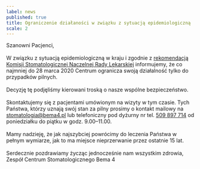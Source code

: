 ```yaml
---
label: news
published: true
title: Ograniczenie działaności w związku z sytuacją epidemiologiczną
scale: 2
---
```


Szanowni Pacjenci,
<br><br>
W związku z sytuacją epidemiologiczną w kraju i zgodnie z <a href="https://nil.org.pl/dla-lekarzy/dla-stomatologow/4474-zawieszenie-przyjec-w-stomatologii-rekomendacje-ks-nrl">rekomendacją Komisji Stomatologicznej Naczelnej Rady Lekarskiej</a> informujemy, że co najmniej do 28 marca 2020 Centrum ogranicza swoją działalność tylko do przypadków pilnych.
<br><br>
Decyzję tę podjęliśmy kierowani troską o nasze wspólne bezpieczeństwo.
<br><br>
Skontaktujemy się z pacjentami umówionym na wizyty w tym czasie. Tych Państwa, którzy uznają swój stan za pilny prosimy o kontakt mailowy na <a href="mailto:stomatologia@bema4.pl">stomatologia@bema4.pl</a> lub telefoniczny pod dyżurny nr tel. <a href="tel:+48509897714">509 897 714</a> od poniedziałku do piątku w godz. 9.00&ndash;11.00.
<br><br>
Mamy nadzieję, że jak najszybciej powrócimy do leczenia Państwa w pełnym wymiarze, jak to ma miejsce nieprzerwanie przez ostatnie 15 lat.
<br><br>
Serdecznie pozdrawiamy życząc jednocześnie nam wszystkim zdrowia,
<br>
Zespół Centrum Stomatologicznego Bema 4
